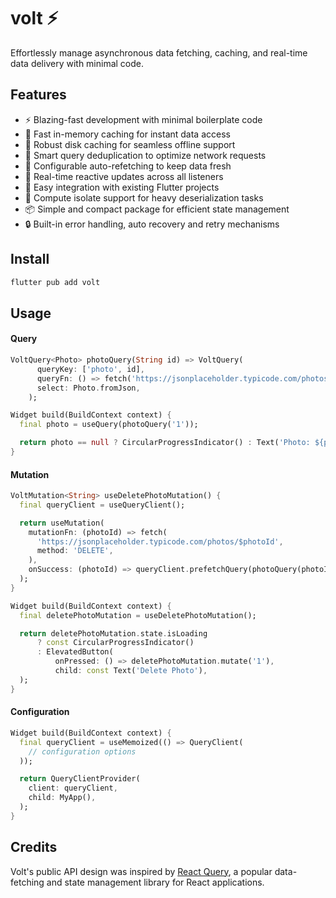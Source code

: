 # volt ⚡️

Effortlessly manage asynchronous data fetching, caching, and real-time data delivery with minimal
code.

## Features

- ⚡️ Blazing-fast development with minimal boilerplate code
- 🚀 Fast in-memory caching for instant data access
- 💾 Robust disk caching for seamless offline support
- 🔄 Smart query deduplication to optimize network requests
- 🔮 Configurable auto-refetching to keep data fresh
- 📡 Real-time reactive updates across all listeners
- 🧩 Easy integration with existing Flutter projects
- 🧠 Compute isolate support for heavy deserialization tasks
- 📦 Simple and compact package for efficient state management
- 🔒 Built-in error handling, auto recovery and retry mechanisms

## Install

```bash
flutter pub add volt
```

## Usage

#### Query

```dart
VoltQuery<Photo> photoQuery(String id) => VoltQuery(
      queryKey: ['photo', id],
      queryFn: () => fetch('https://jsonplaceholder.typicode.com/photos/$id'),
      select: Photo.fromJson,
    );

Widget build(BuildContext context) {
  final photo = useQuery(photoQuery('1'));

  return photo == null ? CircularProgressIndicator() : Text('Photo: ${photo.title}');
}
```

#### Mutation

```dart
VoltMutation<String> useDeletePhotoMutation() {
  final queryClient = useQueryClient();

  return useMutation(
    mutationFn: (photoId) => fetch(
      'https://jsonplaceholder.typicode.com/photos/$photoId',
      method: 'DELETE',
    ),
    onSuccess: (photoId) => queryClient.prefetchQuery(photoQuery(photoId)),
  );
}

Widget build(BuildContext context) {
  final deletePhotoMutation = useDeletePhotoMutation();

  return deletePhotoMutation.state.isLoading
      ? const CircularProgressIndicator()
      : ElevatedButton(
          onPressed: () => deletePhotoMutation.mutate('1'),
          child: const Text('Delete Photo'),
  );
}
```

#### Configuration

```dart
Widget build(BuildContext context) {
  final queryClient = useMemoized(() => QueryClient(
    // configuration options
  ));

  return QueryClientProvider(
    client: queryClient,
    child: MyApp(),
  );
}
```

## Credits

Volt's public API design was inspired by [React Query](https://tanstack.com/query/latest), a popular data-fetching and state management library for React applications.
